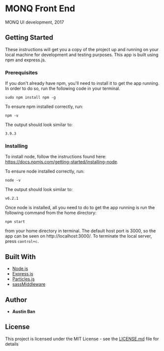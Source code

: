 # MONQ Front End
MONQ UI development, 2017

## Getting Started

These instructions will get you a copy of the project up and running on your local machine for development and testing purposes. This app is built using npm and express.js.

### Prerequisites

If you don't already have npm, you'll need to install it to get the app running. In order to do so, run the following code in your terminal.

```
sudo npm install npm -g
```

To ensure npm installed correctly, run:

```
npm -v
```

The output should look similar to:

```
3.9.3
```

### Installing

To install node, follow the instructions found here: https://docs.npmjs.com/getting-started/installing-node.

To ensure node installed correctly, run:

```
node -v
```

The output should look similar to:

```
v6.2.1
```

Once node is installed, all you need to do to get the app running is run the following command from the home directory:

```
npm start
```

from your home directory in terminal. The default host port is 3000, so the app can be seen on http://localhost:3000/. To terminate the local server, press `control+c`.

## Built With

* [Node.js](https://nodejs.org/en/)
* [Express.js](http://expressjs.com/)
* [Particles.js](http://vincentgarreau.com/particles.js/)
* [sassMiddleware](https://github.com/sass/node-sass-middleware)

## Author

* **Austin Ban**

## License

This project is licensed under the MIT License - see the [LICENSE.md](LICENSE.md) file for details
